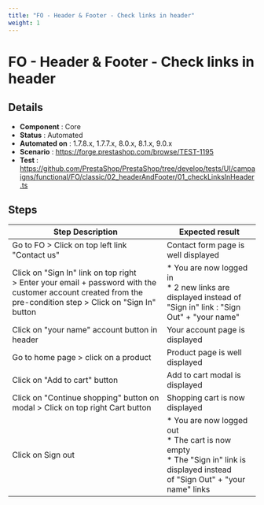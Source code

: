 ```yaml
---
title: "FO - Header & Footer - Check links in header"
weight: 1
---
```


# FO - Header & Footer - Check links in header
## Details
* **Component** : Core
* **Status** : Automated
* **Automated on** : 1.7.8.x, 1.7.7.x, 8.0.x, 8.1.x, 9.0.x
* **Scenario** : https://forge.prestashop.com/browse/TEST-1195
* **Test** : https://github.com/PrestaShop/PrestaShop/tree/develop/tests/UI/campaigns/functional/FO/classic/02_headerAndFooter/01_checkLinksInHeader.ts

## Steps
| Step Description | Expected result |
| ----- | ----- |
| Go to FO > Click on top left link "Contact us" | Contact form page is well displayed |
| Click on "Sign In" link on top right > Enter your email + password with the customer account created from the pre-condition step > Click on "Sign In" button | * You are now logged in<br> * 2 new links are displayed instead of "Sign in" link : "Sign Out" + "your name" |
| Click on "your name" account button in header | Your account page is displayed |
| Go to home page > click on a product | Product page is well displayed |
| Click on "Add to cart" button | Add to cart modal is displayed |
| Click on "Continue shopping" button on modal > Click on top right Cart button | Shopping cart is now displayed |
| Click on Sign out | * You are now logged out<br> * The cart is now empty<br> * The "Sign in" link is displayed instead of "Sign Out" + "your name" links |